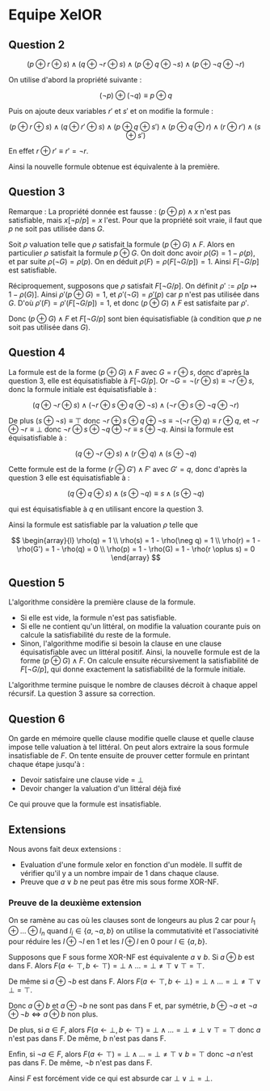 # Equipe XelOR

## Question 2

$$(p\oplus r \oplus s) \land (q \oplus \neg r \oplus s) \land (p \oplus q \oplus \neg s) \land (p \oplus \neg q \oplus \neg r)$$

On utilise d'abord la propriété suivante :

$$(\neg p) \oplus (\neg q) \equiv p \oplus q$$

Puis on ajoute deux variables $r'$ et $s'$ et on modifie la formule :

$$
(p\oplus r \oplus s) \land (q \oplus r' \oplus s) \land (p \oplus q \oplus s') \land (p \oplus q \oplus r) \land (r \oplus r') \land (s \oplus s')
$$

En effet $r \oplus r' \equiv r' = \neg r$.

Ainsi la nouvelle formule obtenue est équivalente à la première. 

## Question 3

Remarque : La propriété donnée est fausse : $(p \oplus p) \land x$ n'est pas satisfiable, mais $x[ \neg p / p ] = x$ l'est. Pour que la propriété soit vraie, il faut que $p$ ne soit pas utilisée dans $G$.

Soit $\rho$ valuation telle que $\rho$ satisfait la formule $(p \oplus G) \land F$. Alors en particulier $\rho$ satisfait la formule $p \oplus G$.
On doit donc avoir $\rho(G) = 1 - \rho(p)$, et par suite $\rho(\neg G) = \rho(p)$. On en déduit $\rho(F) = \rho(F[ \neg G /p ]) = 1$. Ainsi $F[ \neg G /p ]$ est satisfiable.

Réciproquement, supposons que $\rho$ satisfait $F[ \neg G / p ]$. On définit $\rho' := \rho [ p \mapsto 1-\rho(G) ]$.
Ainsi $\rho'(p \oplus G) = 1$, et $\rho'(\neg G) = \rho'(p)$ car $p$ n'est pas utilisée dans $G$. D'où $\rho'(F) = \rho'(F [ \neg G / p ]) = 1$, et donc $(p \oplus G) \land F$ est satisfaite par $\rho'$.

Donc $(p \oplus G) \land F$ et $F[ \neg G / p ]$ sont bien équisatisfiable (à condition que $p$ ne soit pas utilisée dans $G$).

## Question 4

La formule est de la forme $(p \oplus G) \land F$ avec $G = r \oplus s$, donc d'après la question 3, elle est équisatisfiable à $F [ \neg G / p ]$.
Or $\neg G = \neg (r \oplus s) \equiv \neg r \oplus s$, donc la formule initiale est équisatisfiable à :

$$
(q \oplus \neg r \oplus s) \land (\neg r \oplus s \oplus q \oplus \neg s) \land (\neg r \oplus s \oplus \neg q \oplus \neg r)
$$

De plus $(s \oplus \neg s) \equiv \top$ donc $\neg r \oplus s \oplus q \oplus \neg s \equiv \neg (\neg r \oplus q) \equiv r \oplus q$, et $\neg r \oplus \neg r \equiv \bot$ donc $\neg r \oplus s \oplus \neg q \oplus \neg r \equiv s \oplus \neg q$.
Ainsi la formule est équisatisfiable à :

$$
(q \oplus \neg r \oplus s) \land (r \oplus q) \land (s \oplus \neg q)
$$

Cette formule est de la forme $(r \oplus G') \land F'$ avec $G' = q$, donc d'après la question 3 elle est équisatisfiable à :

$$
(q \oplus q \oplus s) \land (s \oplus \neg q)
\equiv s \land (s \oplus \neg q)
$$

qui est équisatisfiable à $q$ en utilisant encore la question 3.

Ainsi la formule est satisfiable par la valuation $\rho$ telle que

$$
\begin{array}{l}
\rho(q) = 1 \\
\rho(s) = 1 - \rho(\neg q) = 1 \\
\rho(r) = 1 - \rho(G') = 1 - \rho(q) = 0 \\
\rho(p) = 1 - \rho(G) = 1 - \rho(r \oplus s) = 0
\end{array}
$$

## Question 5

L'algorithme considère la première clause de la formule.
- Si elle est vide, la formule n'est pas satisfiable. 
- Si elle ne contient qu'un littéral, on modifie la valuation courante puis on calcule la satisfiabilité du reste de la formule.
- Sinon, l'algorithme modifie si besoin la clause en une clause équisatisfiable avec un littéral positif. Ainsi, la nouvelle formule est de la forme $(p \oplus G) \land F$. On calcule ensuite récursivement la satisfiabilité de $F [ \neg G / p ]$, qui donne exactement la satisfiabilité de la formule initiale.

L'algorithme termine puisque le nombre de clauses décroit à chaque appel récursif. La question 3 assure sa correction.

## Question 6
On garde en mémoire quelle clause modifie quelle clause et quelle clause impose telle valuation à tel littéral. On peut alors extraire la sous formule insatisfiable de $F$. On tente ensuite de prouver cetter formule en printant chaque étape jusqu'à :
- Devoir satisfaire une clause vide = $\bot$
- Devoir changer la valuation d'un littéral déjà fixé

Ce qui prouve que la formule est insatisfiable.

## Extensions
Nous avons fait deux extensions :
- Evaluation d'une formule xelor en fonction d'un modèle. Il suffit de vérifier qu'il y a un nombre impair de 1 dans chaque clause.
- Preuve que $a\lor b$ ne peut pas être mis sous forme XOR-NF.
### Preuve de la deuxième extension
On se ramène au cas où les clauses sont de longeurs au plus 2 car pour $l_1 \oplus\ldots\oplus l_n$ quand $l_i\in\{a, \neg a, b\}$ on utilise la commutativité et l'associativité pour réduire les $l\oplus \neg l$ en 1 et les $l\oplus l$ en 0 pour $l\in\{a, b\}$.

Supposons que F sous forme XOR-NF est équivalente $a\lor b$. Si $a\oplus b$ est dans F. Alors $F(a \leftarrow \top, b \leftarrow \top) = \bot \land \ldots=\bot \not = \top \lor \top = \top$.

De même si $a\oplus \neg b$ est dans F. Alors $F(a \leftarrow \top, b \leftarrow \bot) = \bot \land \ldots=\bot \not = \top \lor \bot = \top$.

Donc $a\oplus b$ et $a\oplus \neg b$ ne sont pas dans F et, par symétrie, $b\oplus \neg a$ et $\neg a\oplus \neg b\Leftrightarrow a\oplus b$ non plus. 

De plus, si $a \in F$, alors $F(a \leftarrow \bot, b\leftarrow\top) = \bot \land \ldots=\bot \not = \bot \lor \top = \top$ donc $a$ n'est pas dans F. De même, $b$ n'est pas dans F.

Enfin, si $\neg a \in F$, alors $F(a \leftarrow \top) = \bot \land \ldots=\bot \not = \top \lor b = \top$ donc $\neg a$ n'est pas dans F. De même, $\neg b$ n'est pas dans F.

Ainsi $F$ est forcément vide ce qui est absurde car $\bot\lor\bot = \bot$.